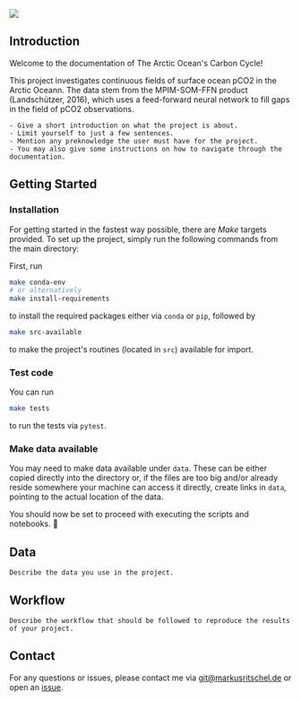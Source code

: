 ![](_static/logo.png)

## Introduction

Welcome to the documentation of The Arctic Ocean's Carbon Cycle!

This project investigates continuous fields of surface ocean pCO2 in the Arctic Oceann. The data stem from the MPIM-SOM-FFN product (Landschützer, 2016), which uses a feed-forward neural network to fill gaps in the field of pCO2 observations.

```{tip}
- Give a short introduction on what the project is about.
- Limit yourself to just a few sentences.
- Mention any preknowledge the user must have for the project.
- You may also give some instructions on how to navigate through the documentation.
```

## Getting Started

### Installation

For getting started in the fastest way possible, there are *Make* targets provided.
To set up the project, simply run the following commands from the main directory:

First, run

```bash
make conda-env
# or alternatively
make install-requirements
```

to install the required packages either via `conda` or `pip`, followed by

```bash
make src-available
```

to make the project's routines (located in `src`) available for import.

### Test code

You can run

```bash
make tests
```

to run the tests via `pytest`.

### Make data available

You may need to make data available under `data`.
These can be either copied directly into the directory or, if the files are too big and/or already reside somewhere your machine can access it directly, create links in `data`, pointing to the actual location of the data.

You should now be set to proceed with executing the scripts and notebooks. 🚀

## Data

```{tip}
Describe the data you use in the project.
```

## Workflow

```{tip}
Describe the workflow that should be followed to reproduce the results of your project.
```


## Contact

For any questions or issues, please contact me via git@markusritschel.de or open an [issue](https://github.com/markusritschel/arctic-ocean-pco2/issues).
